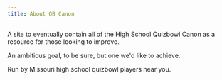 ```yaml
---
title: About QB Canon
---
```


A site to eventually contain all of the High School Quizbowl Canon as a resource for those looking to improve.

An ambitious goal, to be sure, but one we'd like to achieve.

Run by Missouri high school quizbowl players near you.
